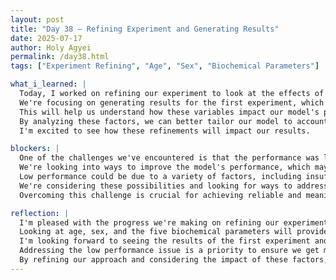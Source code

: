 ```yaml
---
layout: post
title: "Day 38 – Refining Experiment and Generating Results"
date: 2025-07-17
author: Holy Agyei
permalink: /day38.html
tags: ["Experiment Refining", "Age", "Sex", "Biochemical Parameters"]

what_i_learned: |
  Today, I worked on refining our experiment to look at the effects of age, sex, and the five biochemical parameters. 
  We're focusing on generating results for the first experiment, which considers these factors. 
  This will help us understand how these variables impact our model's performance and outcomes. 
  By analyzing these factors, we can better tailor our model to account for individual differences. 
  I'm excited to see how these refinements will impact our results.

blockers: |
  One of the challenges we've encountered is that the performance was low. 
  We're looking into ways to improve the model's performance, which may involve adjusting hyperparameters or exploring different algorithms. 
  Low performance could be due to a variety of factors, including insufficient training data or inadequate model complexity. 
  We're considering these possibilities and looking for ways to address them. 
  Overcoming this challenge is crucial for achieving reliable and meaningful results.

reflection: |
  I'm pleased with the progress we're making on refining our experiment. 
  Looking at age, sex, and the five biochemical parameters will provide valuable insights into how these factors influence our model. 
  I'm looking forward to seeing the results of the first experiment and using them to inform our next steps. 
  Addressing the low performance issue is a priority to ensure we get meaningful results. 
  By refining our approach and considering the impact of these factors, we can improve the overall effectiveness of our model.
---
```

